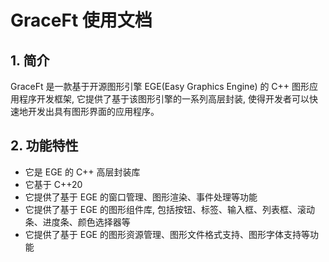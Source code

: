 # GraceFt 使用文档

## 1. 简介

GraceFt 是一款基于开源图形引擎 EGE(Easy Graphics Engine) 的 C++ 图形应用程序开发框架, 它提供了基于该图形引擎的一系列高层封装, 使得开发者可以快速地开发出具有图形界面的应用程序。

## 2. 功能特性

- 它是 EGE 的 C++ 高层封装库
- 它基于 C++20
- 它提供了基于 EGE 的窗口管理、图形渲染、事件处理等功能
- 它提供了基于 EGE 的图形组件库, 包括按钮、标签、输入框、列表框、滚动条、进度条、颜色选择器等
- 它提供了基于 EGE 的图形资源管理、图形文件格式支持、图形字体支持等功能
